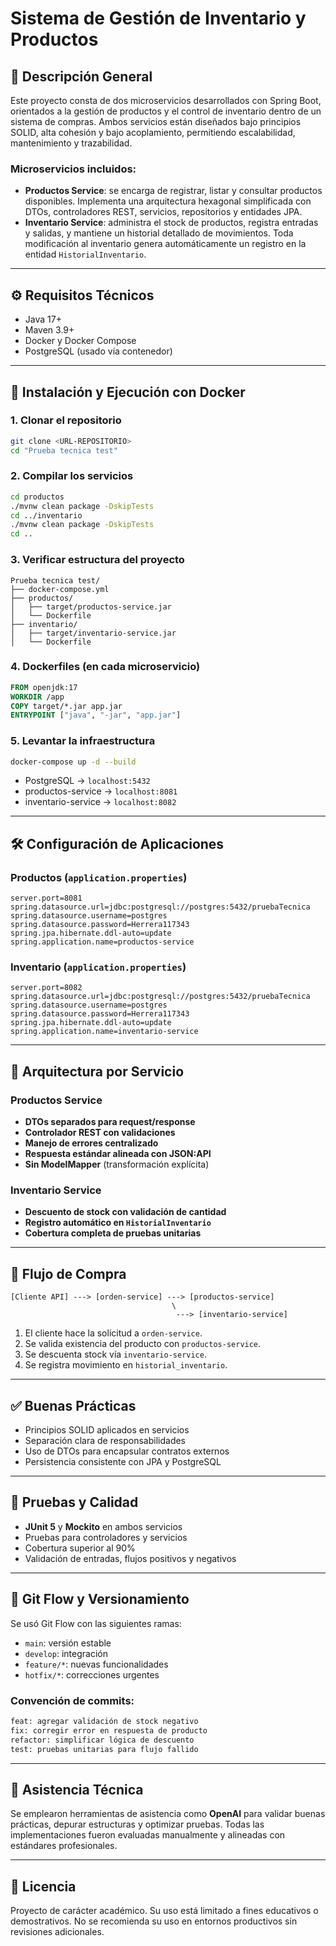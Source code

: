# Sistema de Gestión de Inventario y Productos

## 📌 Descripción General

Este proyecto consta de dos microservicios desarrollados con Spring Boot, orientados a la gestión de productos y el control de inventario dentro de un sistema de compras. Ambos servicios están diseñados bajo principios SOLID, alta cohesión y bajo acoplamiento, permitiendo escalabilidad, mantenimiento y trazabilidad.

### Microservicios incluidos:

- **Productos Service**: se encarga de registrar, listar y consultar productos disponibles. Implementa una arquitectura hexagonal simplificada con DTOs, controladores REST, servicios, repositorios y entidades JPA.
- **Inventario Service**: administra el stock de productos, registra entradas y salidas, y mantiene un historial detallado de movimientos. Toda modificación al inventario genera automáticamente un registro en la entidad `HistorialInventario`.

---

## ⚙️ Requisitos Técnicos

- Java 17+
- Maven 3.9+
- Docker y Docker Compose
- PostgreSQL (usado vía contenedor)

---

## 🚀 Instalación y Ejecución con Docker

### 1. Clonar el repositorio

```bash
git clone <URL-REPOSITORIO>
cd "Prueba tecnica test"
```

### 2. Compilar los servicios

```bash
cd productos
./mvnw clean package -DskipTests
cd ../inventario
./mvnw clean package -DskipTests
cd ..
```

### 3. Verificar estructura del proyecto

```
Prueba tecnica test/
├── docker-compose.yml
├── productos/
│   ├── target/productos-service.jar
│   └── Dockerfile
├── inventario/
│   ├── target/inventario-service.jar
│   └── Dockerfile
```

### 4. Dockerfiles (en cada microservicio)

```dockerfile
FROM openjdk:17
WORKDIR /app
COPY target/*.jar app.jar
ENTRYPOINT ["java", "-jar", "app.jar"]
```

### 5. Levantar la infraestructura

```bash
docker-compose up -d --build
```

- PostgreSQL → `localhost:5432`
- productos-service → `localhost:8081`
- inventario-service → `localhost:8082`

---

## 🛠️ Configuración de Aplicaciones

### Productos (`application.properties`)

```properties
server.port=8081
spring.datasource.url=jdbc:postgresql://postgres:5432/pruebaTecnica
spring.datasource.username=postgres
spring.datasource.password=Herrera117343
spring.jpa.hibernate.ddl-auto=update
spring.application.name=productos-service
```

### Inventario (`application.properties`)

```properties
server.port=8082
spring.datasource.url=jdbc:postgresql://postgres:5432/pruebaTecnica
spring.datasource.username=postgres
spring.datasource.password=Herrera117343
spring.jpa.hibernate.ddl-auto=update
spring.application.name=inventario-service
```

---

## 🧱 Arquitectura por Servicio

### Productos Service

- **DTOs separados para request/response**
- **Controlador REST con validaciones**
- **Manejo de errores centralizado**
- **Respuesta estándar alineada con JSON:API**
- **Sin ModelMapper** (transformación explícita)

### Inventario Service

- **Descuento de stock con validación de cantidad**
- **Registro automático en `HistorialInventario`**
- **Cobertura completa de pruebas unitarias**

---

## 🔁 Flujo de Compra

```text
[Cliente API] ---> [orden-service] ---> [productos-service]
                                    \ 
                                     ---> [inventario-service]
```

1. El cliente hace la solicitud a `orden-service`.
2. Se valida existencia del producto con `productos-service`.
3. Se descuenta stock vía `inventario-service`.
4. Se registra movimiento en `historial_inventario`.

---

## ✅ Buenas Prácticas

- Principios SOLID aplicados en servicios
- Separación clara de responsabilidades
- Uso de DTOs para encapsular contratos externos
- Persistencia consistente con JPA y PostgreSQL

---

## 🔬 Pruebas y Calidad

- **JUnit 5** y **Mockito** en ambos servicios
- Pruebas para controladores y servicios
- Cobertura superior al 90%
- Validación de entradas, flujos positivos y negativos

---

## 🌱 Git Flow y Versionamiento

Se usó Git Flow con las siguientes ramas:

- `main`: versión estable
- `develop`: integración
- `feature/*`: nuevas funcionalidades
- `hotfix/*`: correcciones urgentes

### Convención de commits:

```bash
feat: agregar validación de stock negativo
fix: corregir error en respuesta de producto
refactor: simplificar lógica de descuento
test: pruebas unitarias para flujo fallido
```

---

## 🤖 Asistencia Técnica

Se emplearon herramientas de asistencia como **OpenAI** para validar buenas prácticas, depurar estructuras y optimizar pruebas. Todas las implementaciones fueron evaluadas manualmente y alineadas con estándares profesionales.

---

## 📄 Licencia

Proyecto de carácter académico. Su uso está limitado a fines educativos o demostrativos. No se recomienda su uso en entornos productivos sin revisiones adicionales.
